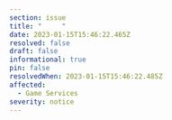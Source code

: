 ```yaml
---
section: issue
title: "‎‎‎     "
date: 2023-01-15T15:46:22.465Z
resolved: false
draft: false
informational: true
pin: false
resolvedWhen: 2023-01-15T15:46:22.485Z
affected:
  - Game Services
severity: notice
---
```

‎‎‎‎ ‎